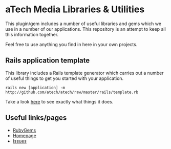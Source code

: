 # aTech Media Libraries & Utilities

This plugin/gem includes a number of useful libraries and gems which we use in a number
of our applications. This repository is an attempt to keep all this information together.

Feel free to use anything you find in here in your own projects.

## Rails application template

This library includes a Rails template generator which carries out a number of useful
things to get you started with your application.

    rails new [application] -m http://github.com/atech/atech/raw/master/rails/template.rb

Take a look [here](http://github.com/atech/atech/blob/master/rails/template.rb) to see
exactly what things it does.

## Useful links/pages

 * [RubyGems](http://rubygems.org/gems/atech)
 * [Homepage](http://atechmedia.com)
 * [Issues](http://github.com/atech/atech/issues)
 